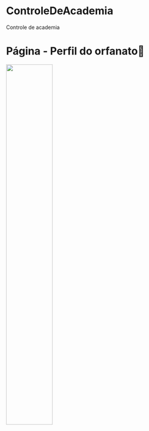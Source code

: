 # ControleDeAcademia
Controle de academia


# Página - Perfil do orfanato🚀
<img src="https://scontent-gru2-1.cdninstagram.com/v/t51.2885-15/sh0.08/e35/s640x640/124352195_369882400948507_4898623972428765877_n.jpg?_nc_ht=scontent-gru2-1.cdninstagram.com&_nc_cat=107&_nc_ohc=jJwqWfHxmwIAX_BwaiM&_nc_tp=24&oh=48ab459f5882aa3ca88aa0a48b2ff050&oe=5FD4E709 640w,https://scontent-gru2-1.cdninstagram.com/v/t51.2885-15/sh0.08/e35/s750x750/124352195_369882400948507_4898623972428765877_n.jpg?_nc_ht=scontent-gru2-1.cdninstagram.com&_nc_cat=107&_nc_ohc=jJwqWfHxmwIAX_BwaiM&_nc_tp=24&oh=cd10520ea379406c6b8f98a9638ead9b&oe=5FD45F4D 750w,https://scontent-gru2-1.cdninstagram.com/v/t51.2885-15/e35/124352195_369882400948507_4898623972428765877_n.jpg?_nc_ht=scontent-gru2-1.cdninstagram.com&_nc_cat=107&_nc_ohc=jJwqWfHxmwIAX_BwaiM&tp=18&oh=41b6b090ad61bead8c3cfa511c5e437e&oe=5FD5FAB3 1080w" 
style="width: 50%">
